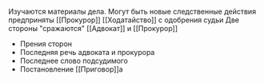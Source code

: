 Изучаются материалы дела. Могут быть новые следственные действия предприняты [[Прокурор]] [[Ходатайство]] с одобрения судьи
Две стороны "сражаются" [[Адвокат]] и [[Прокурор]]
- Прения сторон
- Последняя речь адвоката и прокурора
- Последнее слово подсудимого
- Постановление [[Приговор]]а